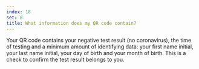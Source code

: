 ```yaml
---
index: 18
set: 8
title: What information does my QR code contain? 
---
```

Your QR code contains your negative test result (no coronavirus), the time of testing and a minimum amount of identifying data: your first name initial, your last name initial, your day of birth and your month of birth. This is a check to confirm the test result belongs to you.
